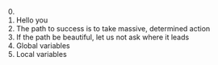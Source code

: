 0. <o> 
1. Hello you 
2. The path to success is to take massive, determined action 
3. If the path be beautiful, let us not ask where it leads 
4. Global variables 
5. Local variables 

